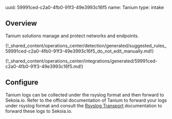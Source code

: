 uuid: 59991ced-c2a0-4fb0-91f3-49e3993c16f5
name: Tanium
type: intake

## Overview
Tanium solutions manage and protect networks and endpoints.


{!_shared_content/operations_center/detection/generated/suggested_rules_59991ced-c2a0-4fb0-91f3-49e3993c16f5_do_not_edit_manually.md!}

{!_shared_content/operations_center/integrations/generated/59991ced-c2a0-4fb0-91f3-49e3993c16f5.md!}

## Configure
Tanium logs can be collected under the rsyslog format and then forward to Sekoia.io. Refer to the official documentation of Tanium to forward your logs under rsyslog format and consult the [Rsyslog Transport](../../../ingestion_methods/rsyslog/) documentation to forward these logs to Sekoia.io.
